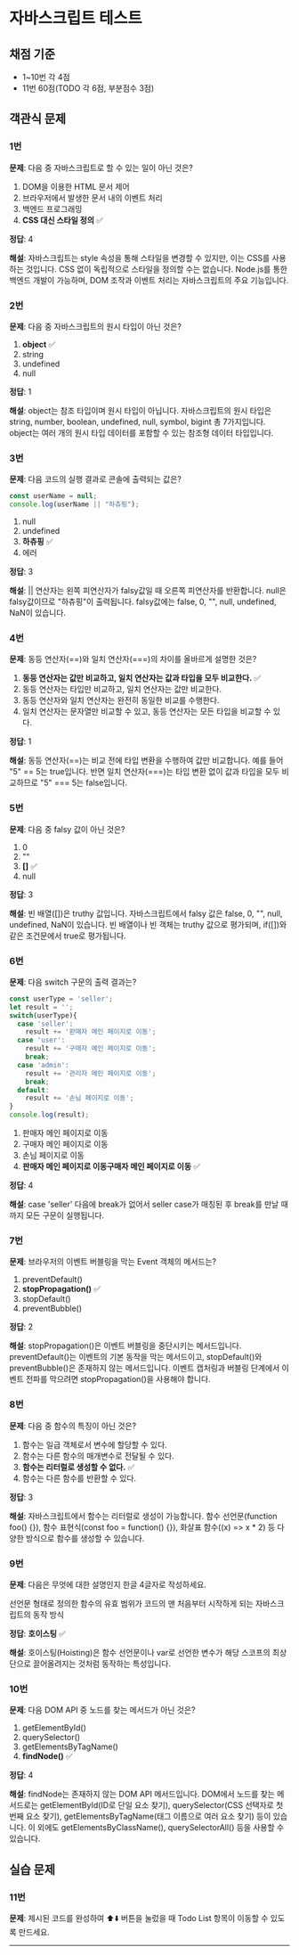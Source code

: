 # 자바스크립트 테스트

## 채점 기준
- 1~10번 각 4점
- 11번 60점(TODO 각 6점, 부분점수 3점)

## 객관식 문제

### 1번
**문제**: 다음 중 자바스크립트로 할 수 있는 일이 아닌 것은?

1. DOM을 이용한 HTML 문서 제어
2. 브라우저에서 발생한 문서 내의 이벤트 처리
3. 백엔드 프로그래밍
4. **CSS 대신 스타일 정의** ✅

**정답**: 4

**해설**: 자바스크립트는 style 속성을 통해 스타일을 변경할 수 있지만, 이는 CSS를 사용하는 것입니다. CSS 없이 독립적으로 스타일을 정의할 수는 없습니다. Node.js를 통한 백엔드 개발이 가능하며, DOM 조작과 이벤트 처리는 자바스크립트의 주요 기능입니다.

### 2번
**문제**: 다음 중 자바스크립트의 원시 타입이 아닌 것은?

1. **object** ✅
2. string
3. undefined
4. null

**정답**: 1

**해설**: object는 참조 타입이며 원시 타입이 아닙니다. 자바스크립트의 원시 타입은 string, number, boolean, undefined, null, symbol, bigint 총 7가지입니다. object는 여러 개의 원시 타입 데이터를 포함할 수 있는 참조형 데이터 타입입니다.

### 3번
**문제**: 다음 코드의 실행 결과로 콘솔에 출력되는 값은?

```javascript
const userName = null;
console.log(userName || "하츄핑");
```

1. null
2. undefined
3. **하츄핑** ✅
4. 에러

**정답**: 3

**해설**: || 연산자는 왼쪽 피연산자가 falsy값일 때 오른쪽 피연산자를 반환합니다. null은 falsy값이므로 "하츄핑"이 출력됩니다. falsy값에는 false, 0, "", null, undefined, NaN이 있습니다.

### 4번
**문제**: 동등 연산자(==)와 일치 연산자(===)의 차이를 올바르게 설명한 것은?

1. **동등 연산자는 값만 비교하고, 일치 연산자는 값과 타입을 모두 비교한다.** ✅
2. 동등 연산자는 타입만 비교하고, 일치 연산자는 값만 비교한다.
3. 동등 연산자와 일치 연산자는 완전히 동일한 비교를 수행한다.
4. 일치 연산자는 문자열만 비교할 수 있고, 동등 연산자는 모든 타입을 비교할 수 있다.

**정답**: 1

**해설**: 동등 연산자(==)는 비교 전에 타입 변환을 수행하여 값만 비교합니다. 예를 들어 "5" == 5는 true입니다. 반면 일치 연산자(===)는 타입 변환 없이 값과 타입을 모두 비교하므로 "5" === 5는 false입니다.

### 5번
**문제**: 다음 중 falsy 값이 아닌 것은?

1. 0
2. ""
3. **[]** ✅
4. null

**정답**: 3

**해설**: 빈 배열([])은 truthy 값입니다. 자바스크립트에서 falsy 값은 false, 0, "", null, undefined, NaN이 있습니다. 빈 배열이나 빈 객체는 truthy 값으로 평가되며, if([])와 같은 조건문에서 true로 평가됩니다.

### 6번
**문제**: 다음 switch 구문의 출력 결과는?

```javascript
const userType = 'seller';
let result = '';
switch(userType){
  case 'seller':
    result += '판매자 메인 페이지로 이동';
  case 'user':
    result += '구매자 메인 페이지로 이동';
    break;
  case 'admin':
    result += '관리자 메인 페이지로 이동'; 
    break;
  default:
    result += '손님 페이지로 이동';
}
console.log(result);
```

1. 판매자 메인 페이지로 이동
2. 구매자 메인 페이지로 이동
3. 손님 페이지로 이동
4. **판매자 메인 페이지로 이동구매자 메인 페이지로 이동** ✅

**정답**: 4

**해설**: case 'seller' 다음에 break가 없어서 seller case가 매칭된 후 break를 만날 때까지 모든 구문이 실행됩니다.

### 7번
**문제**: 브라우저의 이벤트 버블링을 막는 Event 객체의 메서드는?

1. preventDefault()
2. **stopPropagation()** ✅
3. stopDefault()
4. preventBubble()

**정답**: 2

**해설**: stopPropagation()은 이벤트 버블링을 중단시키는 메서드입니다. preventDefault()는 이벤트의 기본 동작을 막는 메서드이고, stopDefault()와 preventBubble()은 존재하지 않는 메서드입니다. 이벤트 캡처링과 버블링 단계에서 이벤트 전파를 막으려면 stopPropagation()을 사용해야 합니다.

### 8번
**문제**: 다음 중 함수의 특징이 아닌 것은?

1. 함수는 일급 객체로서 변수에 할당할 수 있다.
2. 함수는 다른 함수의 매개변수로 전달될 수 있다.
3. **함수는 리터럴로 생성할 수 없다.** ✅
4. 함수는 다른 함수를 반환할 수 있다.

**정답**: 3

**해설**: 자바스크립트에서 함수는 리터럴로 생성이 가능합니다. 함수 선언문(function foo() {}), 함수 표현식(const foo = function() {}), 화살표 함수((x) => x * 2) 등 다양한 방식으로 함수를 생성할 수 있습니다.

### 9번
**문제**: 다음은 무엇에 대한 설명인지 한글 4글자로 작성하세요.

선언문 형태로 정의한 함수의 유효 범위가 코드의 맨 처음부터 시작하게 되는 자바스크립트의 동작 방식

**정답**: **호이스팅** ✅

**해설**: 호이스팅(Hoisting)은 함수 선언문이나 var로 선언한 변수가 해당 스코프의 최상단으로 끌어올려지는 것처럼 동작하는 특성입니다.

### 10번
**문제**: 다음 DOM API 중 노드를 찾는 메서드가 아닌 것은?

1. getElementById()
2. querySelector()
3. getElementsByTagName()
4. **findNode()** ✅

**정답**: 4

**해설**: findNode는 존재하지 않는 DOM API 메서드입니다. DOM에서 노드를 찾는 메서드로는 getElementById(ID로 단일 요소 찾기), querySelector(CSS 선택자로 첫 번째 요소 찾기), getElementsByTagName(태그 이름으로 여러 요소 찾기) 등이 있습니다. 이 외에도 getElementsByClassName(), querySelectorAll() 등을 사용할 수 있습니다.

## 실습 문제

### 11번
**문제**: 제시된 코드를 완성하여 ⬆️⬇️ 버튼을 눌렀을 때 Todo List 항목이 이동할 수 있도록 만드세요.

---
